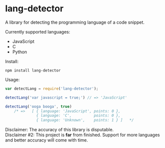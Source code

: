 lang-detector
=====
A library for detecting the programming language of a code snippet.

Currently supported languages:
* JavaScript
* C
* Python

Install:
```
npm install lang-detector
```

Usage:
```JavaScript
var detectLang = require('lang-detector');

detectLang('var javascript = true;') // => 'JavaScript'

detectLang('ooga booga', true)
	/* =>   [ { language: 'JavaScript', points: 0 },
			  { language: 'C',          points: 0 },
			  { language: 'Unknown',    points: 1 } ]   */

```

Disclaimer: The accuracy of this library is disputable.<br>
Disclaimer #2: This project is <b>far</b> from finished. Support for more languages and better accuracy will come with time.